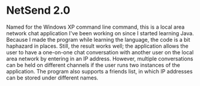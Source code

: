 NetSend 2.0
=======
Named for the Windows XP command line command, this is a local area network chat application I've been working on since I 
started learning Java. Because I made the program while learning the language, the code is a bit haphazard in places. Still,
the result works well; the application allows the user to have a one-on-one chat conversation with another user on the
local area network by entering in an IP address. However, multiple conversations can be held on different channels if the 
user runs two instances of the application. The program also supports a friends list, in which IP addresses can be stored
under different names. 
